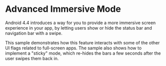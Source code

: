 Advanced Immersive Mode
==================
Android 4.4 introduces a way for you to provide a more immersive 
screen experience in your app, by letting users show or hide 
the status bar and navigation bar with a swipe.

This sample demonstrates how this feature interacts with some 
of the other UI flags related to full-screen apps. The sample 
also shows how to implement a "sticky" mode, which re-hides 
the bars a few seconds after the user swipes them back in.